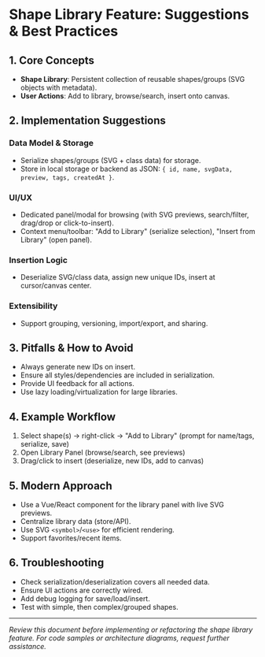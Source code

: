 # Shape Library Feature: Suggestions & Best Practices

## 1. Core Concepts
- **Shape Library**: Persistent collection of reusable shapes/groups (SVG objects with metadata).
- **User Actions**: Add to library, browse/search, insert onto canvas.

## 2. Implementation Suggestions
### Data Model & Storage
- Serialize shapes/groups (SVG + class data) for storage.
- Store in local storage or backend as JSON: `{ id, name, svgData, preview, tags, createdAt }`.

### UI/UX
- Dedicated panel/modal for browsing (with SVG previews, search/filter, drag/drop or click-to-insert).
- Context menu/toolbar: "Add to Library" (serialize selection), "Insert from Library" (open panel).

### Insertion Logic
- Deserialize SVG/class data, assign new unique IDs, insert at cursor/canvas center.

### Extensibility
- Support grouping, versioning, import/export, and sharing.

## 3. Pitfalls & How to Avoid
- Always generate new IDs on insert.
- Ensure all styles/dependencies are included in serialization.
- Provide UI feedback for all actions.
- Use lazy loading/virtualization for large libraries.

## 4. Example Workflow
1. Select shape(s) → right-click → "Add to Library" (prompt for name/tags, serialize, save)
2. Open Library Panel (browse/search, see previews)
3. Drag/click to insert (deserialize, new IDs, add to canvas)

## 5. Modern Approach
- Use a Vue/React component for the library panel with live SVG previews.
- Centralize library data (store/API).
- Use SVG `<symbol>`/`<use>` for efficient rendering.
- Support favorites/recent items.

## 6. Troubleshooting
- Check serialization/deserialization covers all needed data.
- Ensure UI actions are correctly wired.
- Add debug logging for save/load/insert.
- Test with simple, then complex/grouped shapes.

---

*Review this document before implementing or refactoring the shape library feature. For code samples or architecture diagrams, request further assistance.*
